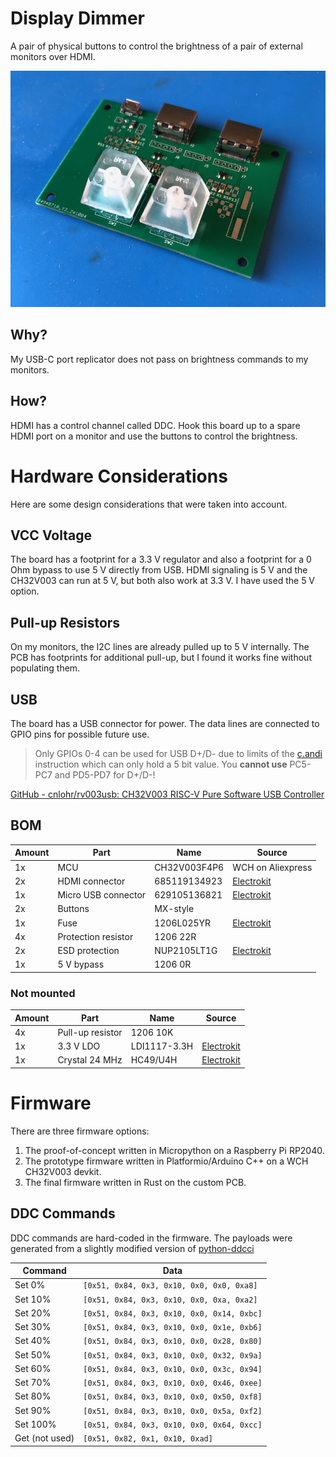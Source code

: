# Display Dimmer

A pair of physical buttons to control the brightness of a pair of external monitors over HDMI.

![Display Dimmer hardware](display-dimmer.jpg)

## Why?

My USB-C port replicator does not pass on brightness commands to my monitors.

## How?

HDMI has a control channel called DDC. Hook this board up to a spare HDMI port on a monitor and use the buttons to control the brightness.

# Hardware Considerations

Here are some design considerations that were taken into account.

## VCC Voltage

The board has a footprint for a 3.3 V regulator and also a footprint for a 0 Ohm bypass to use 5 V directly from USB. HDMI signaling is 5 V and the CH32V003 can run at 5 V, but both also work at 3.3 V. I have used the 5 V option.


## Pull-up Resistors

On my monitors, the I2C lines are already pulled up to 5 V internally. The PCB has footprints for additional pull-up, but I found it works fine without populating them.


## USB

The board has a USB connector for power. The data lines are connected to GPIO pins for possible future use.

> Only GPIOs 0-4 can be used for USB D+/D- due to limits of the [c.andi](https://msyksphinz-self.github.io/riscv-isadoc/html/rvc.html#c-andi) instruction which can only hold a 5 bit value.
> You **cannot use** PC5-PC7 and PD5-PD7 for D+/D-!

[GitHub - cnlohr/rv003usb: CH32V003 RISC-V Pure Software USB Controller](https://github.com/cnlohr/rv003usb)


## BOM

| Amount | Part                | Name         | Source                                                                  |
|--------|---------------------|--------------|-------------------------------------------------------------------------|
| 1x     | MCU                 | CH32V003F4P6 | WCH on Aliexpress                                                       |
| 2x     | HDMI connector      | 685119134923 | [Electrokit](https://www.electrokit.com/hdmi-hona-19p-pcb-smd-wrth)     |
| 1x     | Micro USB connector | 629105136821 | [Electrokit](https://www.electrokit.com/usb-micro-b-kontakt-smd)        |
| 2x     | Buttons             | MX-style     |                                                                         |
| 1x     | Fuse                | 1206L025YR   | [Electrokit](https://www.electrokit.com/polyswitch-16v-0.25a-smd)       |
| 4x     | Protection resistor | 1206 22R     |                                                                         |
| 2x     | ESD protection      | NUP2105LT1G  | [Electrokit](https://www.electrokit.com/nup2105lt1g-sot23-3-tvs-diod)   |
| 1x     | 5 V bypass          | 1206 0R      |                                                                         |

### Not mounted

| Amount | Part                | Name         | Source                                                                                    |
|--------|---------------------|--------------|-------------------------------------------------------------------------------------------|
| 4x     | Pull-up resistor    | 1206 10K     |                                                                                           |
| 1x     | 3.3 V LDO           | LDI1117-3.3H | [Electrokit](https://www.electrokit.com/ldi1117-3.3h-sot-223-spanningsregulator-ldo-3.3v) |
| 1x     | Crystal 24 MHz      | HC49/U4H     | [Electrokit](https://www.electrokit.com/kristall-24.000mhz-smd-hc49/u4h)                  |


# Firmware

There are three firmware options:

1. The proof-of-concept written in Micropython on a Raspberry Pi RP2040.
2. The prototype firmware written in Platformio/Arduino C++ on a WCH CH32V003 devkit.
3. The final firmware written in Rust on the custom PCB.

## DDC Commands

DDC commands are hard-coded in the firmware. The payloads were generated from a slightly modified version of [python-ddcci](https://github.com/Informatic/python-ddcci)

| Command       | Data                                          |
|---------------|-----------------------------------------------|
| Set 0%        | `[0x51, 0x84, 0x3, 0x10, 0x0, 0x0, 0xa8]`     |
| Set 10%       | `[0x51, 0x84, 0x3, 0x10, 0x0, 0xa, 0xa2]`     |
| Set 20%       | `[0x51, 0x84, 0x3, 0x10, 0x0, 0x14, 0xbc]`    |
| Set 30%       | `[0x51, 0x84, 0x3, 0x10, 0x0, 0x1e, 0xb6]`    |
| Set 40%       | `[0x51, 0x84, 0x3, 0x10, 0x0, 0x28, 0x80]`    |
| Set 50%       | `[0x51, 0x84, 0x3, 0x10, 0x0, 0x32, 0x9a]`    |
| Set 60%       | `[0x51, 0x84, 0x3, 0x10, 0x0, 0x3c, 0x94]`    |
| Set 70%       | `[0x51, 0x84, 0x3, 0x10, 0x0, 0x46, 0xee]`    |
| Set 80%       | `[0x51, 0x84, 0x3, 0x10, 0x0, 0x50, 0xf8]`    |
| Set 90%       | `[0x51, 0x84, 0x3, 0x10, 0x0, 0x5a, 0xf2]`    |
| Set 100%      | `[0x51, 0x84, 0x3, 0x10, 0x0, 0x64, 0xcc]`    |
| Get (not used)| `[0x51, 0x82, 0x1, 0x10, 0xad]`               |